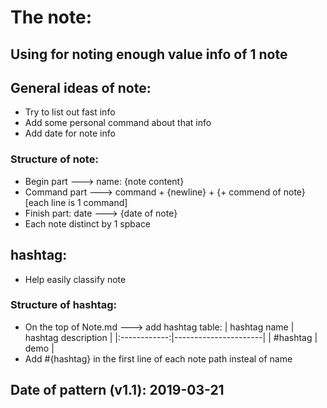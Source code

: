 # The note:
## Using for noting enough value info of 1 note
## General ideas of note:
- Try to list out fast info
- Add some personal command about that info
- Add date for note info
### Structure of note:
- Begin part ---> name: {note content}
- Command part ---> command + {newline} + {+ commend of note} [each line is 1 command]
- Finish part: date ---> {date of note}
- Each note distinct by 1 spbace
## hashtag:
- Help easily classify note
### Structure of hashtag:
- On the top of Note.md ---> add hashtag table:
| hashtag name |  hashtag description |
|:------------:|----------------------|
| #hashtag     | demo                 |
- Add #{hashtag} in the first line of each note path insteal of name
## Date of pattern (v1.1): 2019-03-21
